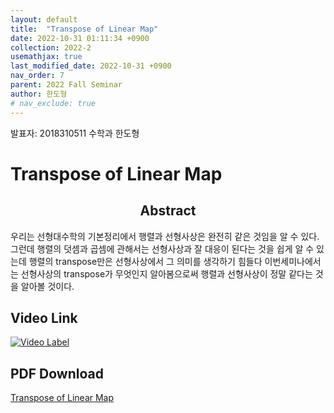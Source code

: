```yaml
---
layout: default
title:  "Transpose of Linear Map"
date: 2022-10-31 01:11:34 +0900
collection: 2022-2
usemathjax: true
last_modified_date: 2022-10-31 +0900
nav_order: 7
parent: 2022 Fall Seminar
author: 한도형
# nav_exclude: true
---
```

발표자: 2018310511 수학과 한도형

# Transpose of Linear Map

## <center> Abstract </center>
우리는 선형대수학의 기본정리에서 행렬과 선형사상은 완전히 같은 것임을 알 수 있다. 그런데 행렬의 덧셈과 곱셈에 관해서는 선형사상과 잘 대응이 된다는 것을 쉽게 알 수 있는데 행렬의 transpose만은 선형사상에서 그 의미를 생각하기 힘들다 이번세미나에서는 선형사상의 transpose가 무엇인지 알아봄으로써 행렬과 선형사상이 정말 같다는 것을 알아볼 것이다.


## Video Link
[![Video Label](https://img.youtube.com/vi/ed-mU-gNExI/hqdefault.jpg)](https://youtu.be/ed-mU-gNExI)



## PDF Download
<a target='_blank' href='../2022-2_download/transpose_of_linear_map.pdf'>Transpose of Linear Map</a> 

<!-- ![image](../gamma_zeta.png) -->